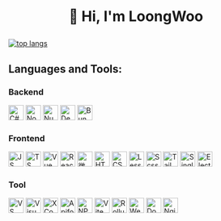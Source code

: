 # <p align="center"> 👏 Hi, I'm LoongWoo </p>

[![top langs](https://github-readme-stats.vercel.app/api/top-langs/?username=long-woo&layout=compact)](https://github-readme-stats.vercel.app/api/top-langs/?username=long-woo&layout=compact)

## Languages and Tools:

### Backend

<img src="https://upload.wikimedia.org/wikipedia/commons/d/d2/C_Sharp_Logo_2023.svg" width="30px" height="30px" alt="C#" title="C#" /> <img src="https://nodejs.org/static/images/favicons/favicon.png" width="30px" height="30px" alt="NodeJS" title="NodeJS" /> <img src="https://nuxt.com/icon.png" width="30px" height="30px" alt="NuxtJS" title="NuxtJS" /> <img src="https://deno.com/logo.svg" width="30px" height="30px" alt="Deno" title="Deno" /> <img src="https://bun.sh/logo-square.jpg" width="30px" height="30px" alt="Bun" title="Bun" />

### Frontend

<img src="https://upload.wikimedia.org/wikipedia/commons/6/6a/JavaScript-logo.png" width="30px" height="30px" alt="JS" title="JS" /> <img src="https://upload.wikimedia.org/wikipedia/commons/4/4c/Typescript_logo_2020.svg" width="30px" height="30px" alt="TS" title="TS" /> <img src="https://vuejs.org/images/logo.png" width="30px" height="30px" alt="Vue" title="Vue" /> <img src="https://react.dev/favicon.ico" width="30px" height="30px" alt="React" title="React" /> <img src="https://upload.wikimedia.org/wikipedia/zh/6/61/Wechat_mini_programs_logo.svg" height="30px" alt="微信小程序" title="微信小程序" /> <img src="https://upload.wikimedia.org/wikipedia/commons/6/61/HTML5_logo_and_wordmark.svg" width="30px" height="30px" alt="HTML" title="HTML" /> <img src="https://upload.wikimedia.org/wikipedia/commons/6/62/CSS3_logo.svg" width="30px" height="30px" alt="CSS" title="CSS" /> <img src="https://upload.wikimedia.org/wikipedia/commons/8/81/LESS_Logo.svg" height="30px" alt="Less" title="Less" /> <img src="https://sass-lang.com/assets/img/styleguide/seal-color.png" width="30px" height="30px" alt="Scss" title="Scss" /> <img src="https://tailwindcss.com/_next/static/media/tailwindcss-mark.3c5441fc7a190fb1800d4a5c7f07ba4b1345a9c8.svg" width="30px" height="30px" alt="Tailwind CSS" title="Tailwind CSS" /> <img src="https://single-spa.js.org/img/single-spa-mark-magenta.svg" width="30px" height="30px" alt="Single SPA" title="Single SPA" /> <img src="https://www.electronjs.org/assets/img/logo.svg" width="30px" height="30px" alt="Electron" title="Electron" />

### Tool

<img src="https://code.visualstudio.com/favicon.ico" width="30px" height="30px" alt="VS Code" title="VS Code" /> <img src="https://upload.wikimedia.org/wikipedia/commons/2/2c/Visual_Studio_Icon_2022.svg" width="30px" height="30px" alt="Visual Studio" title="Visual Studio" /> <img src="https://upload.wikimedia.org/wikipedia/en/5/56/Xcode_14_icon.png" width="30px" height="30px" alt="XCode" title="XCode" /> <img src="https://apifox.com/favicon.ico" width="30px" height="30px" alt="Apifox" title="Apifox" /> <img src="https://static-production.npmjs.com/b0f1a8318363185cc2ea6a40ac23eeb2.png" width="30px" height="30px" alt="NPM" title="NPM" /> <img src="https://vitejs.dev/logo-with-shadow.png" width="30px" height="30px" alt="Vite" title="Vite" /> <img src="https://rollupjs.org/rollup-logo.svg" width="30px" height="30px" alt="Rollup" title="Rollup" /> <img src="https://webpack.js.org/icon_144x144.png" width="30px" height="30px" alt="Webpack" title="Webpack" /> <img src="https://www.docker.com/wp-content/uploads/2024/02/cropped-docker-logo-favicon-32x32.png" width="30px" height="30px" alt="Docker" title="Docker" /> <img src="https://www.nginx.com/wp-content/uploads/2020/05/NGINX-product-icon.svg" width="30px" height="30px" alt="Nginx" title="Nginx" />
